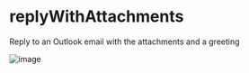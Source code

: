 # replyWithAttachments
Reply to an Outlook email with the attachments and a greeting

![image](https://support.content.office.net/en-us/media/61c1a25b-4968-4a20-9dc4-f65c4e40ce65.png)
